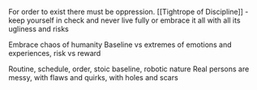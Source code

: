 For order to exist there must be oppression.
[[Tightrope of Discipline]] - keep yourself in check and never live fully or embrace it all with all its ugliness and risks

Embrace chaos of humanity
Baseline vs extremes of emotions and experiences, risk vs reward

Routine, schedule, order, stoic baseline, robotic nature
Real persons are messy, with flaws and quirks, with holes and scars